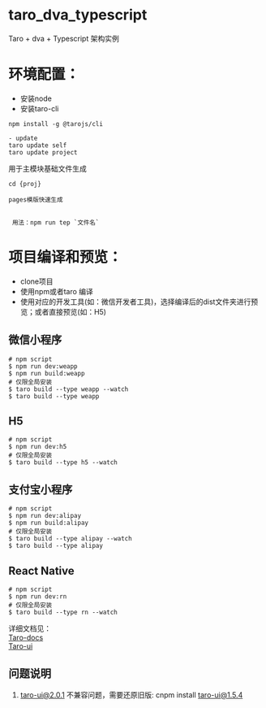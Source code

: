 # taro_dva_typescript
Taro + dva + Typescript
 架构实例

# 环境配置：
- 安装node
- 安装taro-cli

~~~
npm install -g @tarojs/cli

- update
taro update self
taro update project
~~~

用于主模块基础文件生成
~~~
cd {proj}

pages模版快速生成


 用法：npm run tep `文件名`
~~~

# 项目编译和预览：
- clone项目
- 使用npm或者taro 编译
- 使用对应的开发工具(如：微信开发者工具)，选择编译后的dist文件夹进行预览；或者直接预览(如：H5)

## 微信小程序

~~~
# npm script
$ npm run dev:weapp
$ npm run build:weapp
# 仅限全局安装
$ taro build --type weapp --watch
$ taro build --type weapp
~~~

## H5

~~~
# npm script
$ npm run dev:h5
# 仅限全局安装
$ taro build --type h5 --watch
~~~
  
## 支付宝小程序

~~~
# npm script
$ npm run dev:alipay
$ npm run build:alipay
# 仅限全局安装
$ taro build --type alipay --watch
$ taro build --type alipay
~~~

## React Native

~~~
# npm script
$ npm run dev:rn
# 仅限全局安装
$ taro build --type rn --watch
~~~

详细文档见：  
[Taro-docs](https://nervjs.github.io/taro/docs/README.html)  
[Taro-ui](https://github.com/NervJS/taro-ui)  
 

## 问题说明
1. taro-ui@2.0.1 不兼容问题，需要还原旧版: cnpm install taro-ui@1.5.4 


